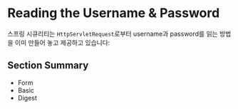 # Reading the Username & Password
스프링 시큐리티는 `HttpServletRequest`로부터 username과 password를 읽는 방법을 이미 만들어 놓고 제공하고 있습니다:

## Section Summary
- Form
- Basic
- Digest